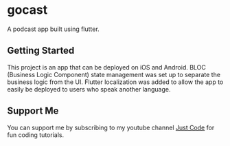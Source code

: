 # gocast

A podcast app built using flutter.

## Getting Started

This project is an app that can be deployed on iOS and Android. BLOC (Business Logic Component) state management was set up to separate the business logic from the UI. Flutter localization was added to allow the app to easily be deployed to users who speak another language.

## Support Me

You can support me by subscribing to my youtube channel [Just Code](https://www.youtube.com/channel/UC4FAkgJhA-e_O3qxQbCi4yw) for fun coding tutorials.
